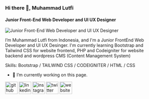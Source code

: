 ### Hi there 👋, Muhammad Lutfi
#### Junior Front-End Web Developer and UI UX Designer
![Junior Front-End Web Developer and UI UX Designer](https://arturssmirnovs.github.io/github-profile-readme-generator/images/banner.png)

I’m Muhammad Lutfi from Indonesia, and I'm a Junior FrontEnd Web Developer and UI UX Desinger. I'm currently learning Bootstrap and Tailwind CSS for website frontend, PHP and Codeigniter for website backend and wordpress CMS (Content Management System)

Skills: Bootstrap / TAILWIND CSS / CODEIGNITER / HTML / CSS

- 🔭 I’m currently working on this page. 


[<img src='https://cdn.jsdelivr.net/npm/simple-icons@3.0.1/icons/github.svg' alt='github' height='40'>](https://github.com/muhammadluttfy)  [<img src='https://cdn.jsdelivr.net/npm/simple-icons@3.0.1/icons/linkedin.svg' alt='linkedin' height='40'>](https://www.linkedin.com/in/muhammadluttfy/)  [<img src='https://cdn.jsdelivr.net/npm/simple-icons@3.0.1/icons/instagram.svg' alt='instagram' height='40'>](https://www.instagram.com/muhammadluttfy/)  [<img src='https://cdn.jsdelivr.net/npm/simple-icons@3.0.1/icons/twitter.svg' alt='twitter' height='40'>](https://twitter.com/muhammadluttfy_)  [<img src='https://cdn.jsdelivr.net/npm/simple-icons@3.0.1/icons/icloud.svg' alt='website' height='40'>](https://semuabisa.web.id/)  

